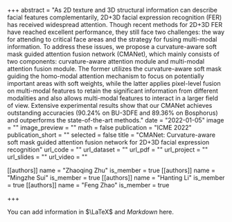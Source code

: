 +++
abstract = "As 2D texture and 3D structural information can describe facial features complementarily, 2D+3D facial expression recognition (FER) has received widespread attention. Though recent methods for 2D+3D FER have reached excellent performance, they still face two challenges: the way for attending to critical face areas and the strategy for fusing multi-modal information. To address these issues, we propose a curvature-aware soft mask guided attention fusion network (CMANet), which mainly consists of two components: curvature-aware attention module and multi-modal attention fusion module. The former utilizes the curvature-aware soft mask guiding the homo-modal attention mechanism to focus on potentially important areas with soft weights, while the latter applies pixel-level fusion on multi-modal features to retain the significant information from different modalities and also allows multi-modal features to interact in a larger field of view. Extensive experimental results show that our CMANet achieves outstanding accuracies (90.24% on BU-3DFE and 89.36% on Bosphorus) and outperforms the state-of-the-art methods."
date = "2022-01-05"
image = ""
image_preview = ""
math = false
publication = "ICME 2022"
publication_short = ""
selected = false
title = "CMANet: Curvature-aware soft mask guided attention fusion network for 2D+3D facial expression recognition"
url_code = ""
url_dataset = ""
url_pdf = ""
url_project = ""
url_slides = ""
url_video = ""

[[authors]]
    name = "Zhaoqing Zhu"
    is_member = true
[[authors]]
    name = "Mingzhe Sui"
    is_member = true
[[authors]]
    name = "Hanting Li"
    is_member = true
[[authors]]
    name = "Feng Zhao"
    is_member = true

+++


You can add information in $\LaTeX$ and *Markdown* here.
